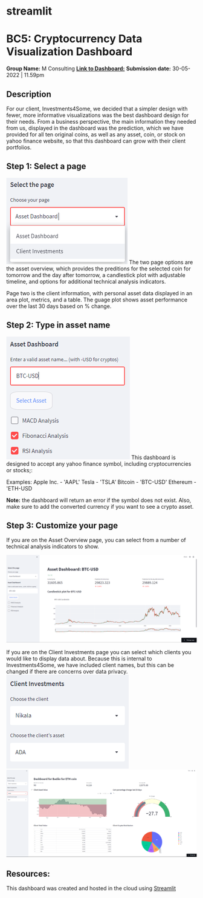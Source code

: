# streamlit

# BC5: Cryptocurrency Data Visualization Dashboard

**Group Name:** M Consulting
[**Link to Dashboard:**](https://share.streamlit.io/stoffelrenan/streamlit/main/streamlit.py)
**Submission date:** 30-05-2022 | 11.59pm

## Description

For our client, Investments4Some, we decided that a simpler design with fewer, 
more informative visualizations was the best dashboard design for their needs.
From a business perspective, the main information they needed from us, displayed
in the dashboard was the prediction, which we have provided for all ten original 
coins, as well as any asset, coin, or stock on yahoo finance website, so that 
this dashboard can grow with their client portfolios.

## Step 1: Select a page

<img src='images/choose_page.png'>
The two page options are the asset overview, which provides the preditions for the 
selected coin for tomorrow and the day after tomorrow, a candlestick plot with 
adjustable timeline, and options for additional technical analysis indicators. 

Page two is the client information, with personal asset data displayed in an area 
plot, metrics, and a table. The guage plot shows asset performance over the last 30 
days based on % change. 

## Step 2: Type in asset name

<img src='images/select_asset.png'>
This dashboard is designed to accept any yahoo finance symbol, including cryptocurrencies 
or stocks;:

Examples: 
Apple Inc. - 'AAPL'
Tesla 	   - 'TSLA'
Bitcoin    - 'BTC-USD'
Ethereum   - 'ETH-USD

**Note:** the dashboard will return an error if the symbol does not exist. Also, make sure to add the converted currency if you want to see a crypto asset. 

## Step 3: Customize your page 

If you are on the Asset Overview page, you can select from a number of technical
analysis indicators to show. 

<img src=images/asset_page.png>

If you are on the Client Investments page you can select which clients you would like to display
data about. Because this is internal to Investments4Some, we have included client names, 
but this can be changed if there are concerns over data privacy. 
<img src='images/select_client.png'>
<img src=images/client_page.png>
## Resources: 

This dashboard was created and hosted in the cloud using [Streamlit](https://streamlit.io/)
